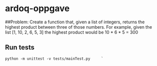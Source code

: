 # ardoq-oppgave

##Problem: 
Create a function that, given a list of integers, returns the highest product between three of those numbers. For example, given the list [1, 10, 2, 6, 5, 3] the highest product would be 10 * 6 * 5 = 300

Run tests
---

```
python -m unittest -v tests/mainTest.py     `
```